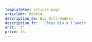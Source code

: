 ```yaml
---
templateKey: article-page
articleNr: B60014
description_de: Bio Dill-Nudeln
description_fr: ' Pâtes bio à l’aneth'
unit: '3'
price: 13.--
---
```


